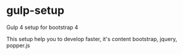 # gulp-setup
Gulp 4 setup for bootstrap 4

This setup help you to develop faster, it's content bootstrap, jquery, popper.js
